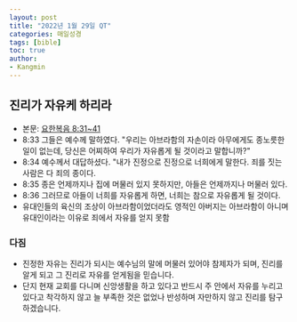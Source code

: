 ```yaml
---
layout: post
title: "2022년 1월 29일 QT"
categories: 매일성경
tags: [bible]
toc: true
author:
- Kangmin
---
```


## 진리가 자유케 하리라
- 본문: [요한복음 8:31~41](https://www.bskorea.or.kr/bible/korbibReadpage.php?version=SAENEW&book=jhn&chap=8&sec=31&cVersion=&fontSize=15px&fontWeight=normal#focus)
- 8:33 그들은 예수께 말하였다. "우리는 아브라함의 자손이라 아무에게도 종노릇한 일이 없는데, 당신은 어찌하여 우리가 자유롭게 될 것이라고 말합니까?"
- 8:34 예수께서 대답하셨다. "내가 진정으로 진정으로 너희에게 말한다. 죄를 짓는 사람은 다 죄의 종이다.
- 8:35 종은 언제까지나 집에 머물러 있지 못하지만, 아들은 언제까지나 머물러 있다.
- 8:36 그러므로 아들이 너희를 자유롭게 하면, 너희는 참으로 자유롭게 될 것이다.
- 유대인들의 육신의 조상이 아브라함이었더라도 영적인 아버지는 아브라함이 아니며 유대인이라는 이유로 죄에서 자유를 얻지 못함

### 다짐
- 진정한 자유는 진리가 되시는 예수님의 말에 머물러 있어야 참제자가 되며, 진리를 알게 되고 그 진리로 자유를 얻게됨을 믿습니다.
- 단지 현재 교회를 다니며 신앙생활을 하고 있다고 반드시 주 안에서 자유를 누리고 있다고 착각하지 않고 늘 부족한 것은 없었나 반성하며 자만하지 않고 진리를 탐구하겠습니다.
